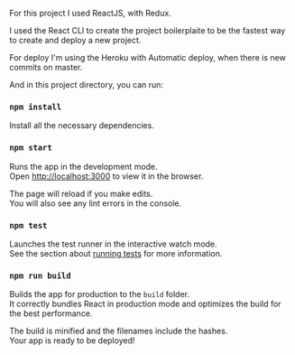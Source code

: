 For this project I used ReactJS, with Redux.

I used the React CLI to create the project boilerplaite to be the fastest way to create and deploy a new project.

For deploy I'm using the Heroku with Automatic deploy, when there is new commits on master.

And in this project directory, you can run:

### `npm install`
Install all the necessary dependencies.

### `npm start`

Runs the app in the development mode.<br>
Open [http://localhost:3000](http://localhost:3000) to view it in the browser.

The page will reload if you make edits.<br>
You will also see any lint errors in the console.

### `npm test`

Launches the test runner in the interactive watch mode.<br>
See the section about [running tests](#running-tests) for more information.

### `npm run build`

Builds the app for production to the `build` folder.<br>
It correctly bundles React in production mode and optimizes the build for the best performance.

The build is minified and the filenames include the hashes.<br>
Your app is ready to be deployed!
